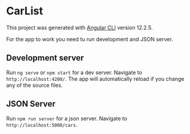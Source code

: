 # CarList

This project was generated with [Angular CLI](https://github.com/angular/angular-cli) version 12.2.5.

For the app to work you need tu run development and JSON server.

## Development server

Run `ng serve` or `npm start` for a dev server. Navigate to `http://localhost:4200/`. The app will automatically reload if you change any of the source files.

## JSON Server

Run `npm run server` for a json server. Navigate to `http://localhost:5000/cars`.
